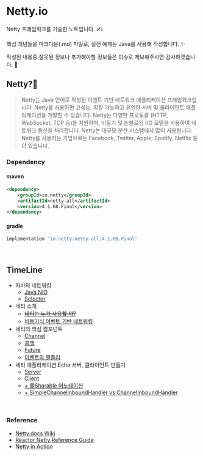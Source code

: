 # Netty.io

Netty 프레임워크를 기술한 노트입니다. ✍️

핵심 개념들을 마크다운(.md) 파일로, 실전 예제는 Java를 사용해 작성합니다. ✨

작성된 내용중 잘못된 정보나 추가해야할 정보들은 이슈로 제보해주시면 감사하겠습니다. 🤝


## Netty?🤝

> Netty는 Java 언어로 작성된 이벤트 기반 네트워크 애플리케이션 프레임워크입니다. Netty를 사용하면 고성능, 확장 가능하고 유연한 서버 및 클라이언트 애플리케이션을 개발할 수 있습니다. Netty는 다양한 프로토콜 (HTTP, WebSocket, TCP 등)을 지원하며, 비동기 및 논블로킹 I/O 모델을 사용하여 네트워크 통신을 처리합니다. Netty는 대규모 분산 시스템에서 많이 사용됩니다. Netty를 사용하는 기업으로는 Facebook, Twitter, Apple, Spotify, Netflix 등이 있습니다.

### Dependency

#### maven
```xml
<dependency>
    <groupId>io.netty</groupId>
    <artifactId>netty-all</artifactId>
    <version>4.1.68.Final</version>
</dependency>

```

#### gradle

```gradle
implementation 'io.netty:netty-all:4.1.68.Final'
```

<br>

## TimeLine

- 자바의 네트워킹
  - [Java NIO](https://github.com/esperar/netty.io/blob/master/1-1%20NIO/nio.md)
  - [Selector](https://github.com/esperar/netty.io/blob/master/1-1%20NIO/selector.md)
- 네티 소개
  - [~~네티는 누가 사용할 까?~~]()
  - [비동기식 이벤트 기반 네트워킹](https://github.com/esperar/netty.io/blob/master/1-2%20Intro/async.md)
- 네티의 핵심 컴포넌트
  - [Channel](https://github.com/esperar/netty.io/blob/master/1-3%20Component/netty_component.md)
  - [콜백](https://github.com/esperar/netty.io/blob/master/1-3%20Component/netty_component.md)
  - [Future](https://github.com/esperar/netty.io/blob/master/1-3%20Component/netty_component.md)
  - [이벤트와 핸들러](https://github.com/esperar/netty.io/blob/master/1-3%20Component/netty_component.md)
- 네티 애플리케이션 Echo 서버, 클라이언트 만들기
  - [Server](https://github.com/esperar/Netty.io/blob/master/2-netty-echo-sample/src/main/java/netty/nettyecho/server/EchoServer.java)
  - [Client](https://github.com/esperar/Netty.io/blob/master/2-netty-echo-sample/src/main/java/netty/nettyecho/client/EchoClient.java)
  - [+ @Sharable 어노테이션](https://github.com/esperar/Netty.io/blob/master/2-netty-echo-sample/sharable.md)
  - [+ SimpleChannelInboundHandler vs ChannelInboundHandler](https://github.com/esperar/Netty.io/blob/master/2-netty-echo-sample/sharable.md)

<br>

### Reference
- [Netty.docs Wiki](https://netty.io/wiki/)  
- [Reactor Netty Reference Guide](https://projectreactor.io/docs/netty/release/reference/index.html)
- [Netty in Action](https://www.oreilly.com/library/view/netty-in-action/9781617291470/)